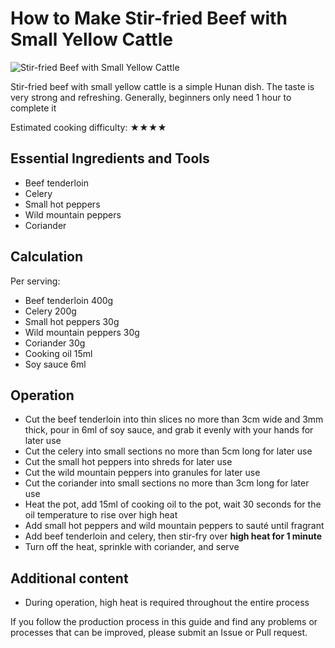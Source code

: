 # How to Make Stir-fried Beef with Small Yellow Cattle

![Stir-fried Beef with Small Yellow Cattle](小炒黄牛肉.jpg)

Stir-fried beef with small yellow cattle is a simple Hunan dish. The taste is very strong and refreshing. Generally, beginners only need 1 hour to complete it

Estimated cooking difficulty: ★★★★

## Essential Ingredients and Tools

- Beef tenderloin
- Celery
- Small hot peppers
- Wild mountain peppers
- Coriander

## Calculation

Per serving:

- Beef tenderloin 400g
- Celery 200g
- Small hot peppers 30g
- Wild mountain peppers 30g
- Coriander 30g
- Cooking oil 15ml
- Soy sauce 6ml

## Operation

- Cut the beef tenderloin into thin slices no more than 3cm wide and 3mm thick, pour in 6ml of soy sauce, and grab it evenly with your hands for later use
- Cut the celery into small sections no more than 5cm long for later use
- Cut the small hot peppers into shreds for later use
- Cut the wild mountain peppers into granules for later use
- Cut the coriander into small sections no more than 3cm long for later use
- Heat the pot, add 15ml of cooking oil to the pot, wait 30 seconds for the oil temperature to rise over high heat
- Add small hot peppers and wild mountain peppers to sauté until fragrant
- Add beef tenderloin and celery, then stir-fry over **high heat for 1 minute**
- Turn off the heat, sprinkle with coriander, and serve

## Additional content

- During operation, high heat is required throughout the entire process

If you follow the production process in this guide and find any problems or processes that can be improved, please submit an Issue or Pull request.
